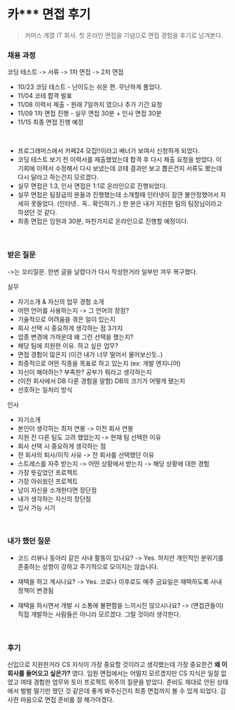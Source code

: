 # 카*** 면접 후기 
> 커머스 계열 IT 회사. 첫 온라인 면접을 기념으로 면접 경험을 후기로 남겨본다.

### 채용 과정
코딩 테스트 -> 서류 -> 1차 면접 -> 2차 면접

- 10/23 코딩 테스트 - 난이도는 쉬운 편. 무난하게 풀었다.
- 11/04 코테 합격 발표
- 11/08 이력서 제출 - 원래 7일까지 였으나 추가 기간 요청
- 11/09 1차 면접 진행 - 실무 면접 30분 + 인사 면접 30분 
- 11/15 최종 면접 진행 예정

<br>

- 프로그래머스에서 카페24 모집!!이라고 배너가 보여서 신청하게 되었다.
- 코딩 테스트 보기 전 이력서를 제출했었는데 합격 후 다시 제출 요청을 받았다.
  이 기회에 이력서 수정해서 다시 보냈는데 코테 결과만 보고 뽑은건지 서류도 봤는데 다시 달라고 하는건지 모르겠다.
- 실무 면접은 1:3, 인사 면접은 1:1로 온라인으로 진행되었다.
- 실무 면접은 팀장급의 분들과 진행했는데 소개할때 인터넷이 잠깐 불안정했어서 자세히 못들었다. (인터넷.. 꼭.. 확인하기..)
  한 분은 내가 지원한 팀의 팀장님이라고 하셨던 것 같다.
- 최종 면접은 임원과 30분, 마찬가지로 온라인으로 진행할 예정이다.

<br>
  
### 받은 질문
->는 꼬리질문.
한번 글을 날렸다가 다시 작성한거라 일부만 겨우 복구했다.

실무
- 자기소개 & 자신의 업무 경험 소개
- 어떤 언어를 사용하는지 -> 그 언어의 장점?
- 기술적으로 어려움을 겪은 일이 있는지
- 회사 선택 시 중요하게 생각하는 점 3가지
- 업종 변경에 가까운데 왜 그런 선택을 했는지?
- 해당 팀에 지원한 이유. 하고 싶은 업무?
- 면접 경험이 많은지 (이건 내가 너무 떨어서 물어보신듯..)
- 최종적으로 어떤 직종을 목표로 하고 있는지 (ex: 개발 엔지니어)
- 자신이 해야하는? 부족한? 공부가 뭐라고 생각하는지
- (이전 회사에서 DB 다룬 경험을 말함) DB의 크기가 어떻게 됐는지
- 선호하는 일처리 방식

인사
- 자기소개
- 본인이 생각하는 최저 연봉 -> 이전 회사 연봉
- 지원 전 다른 팀도 고려 했었는지 -> 현재 팀 선택한 이유
- 회사 선택 시 중요하게 생각하는 점
- 전 회사의 퇴사/이직 사유 -> 전 회사를 선택했던 이유
- 스트레스를 자주 받는지 -> 어떤 상황에서 받는지 -> 해당 상황에 대한 경험
- 가장 뜻깊었던 프로젝트
- 가장 아쉬웠던 프로젝트
- 남이 자신을 소개한다면 장단점
- 내가 생각하는 자신의 장단점
- 입사 가능 시기

<br>

### 내가 했던 질문
- 코드 리뷰나 동아리 같은 사내 활동이 있나요?
-> Yes. 하지만 개인적인 분위기를 존중하는 성향이 강하고 주기적으로 모이지는 않습니다.

- 재택을 하고 계시나요?
-> Yes. 코로나 이후로도 매주 금요일은 재택하도록 사내 정책이 변경됨

- 재택을 하시면서 개발 시 소통에 불편함을 느끼시진 않으시나요?
-> (면접관들이) 직접 개발하는 사람들은 아니라 모르겠다. 그럴 것이라 생각한다.

<br>

### 후기
신입으로 지원한거라 CS 지식이 가장 중요할 것이라고 생각했는데 가장 중요한건 **왜 이 회사를 들어오고 싶은가?** 였다.
임원 면접에서는 어떨지 모르겠지만 CS 지식은 일절 없었고 여태 경험한 업무와 토이 프로젝트 위주의 질문을 받았다.
준비도 제대로 안된 상태에서 벌벌 떨기만 했던 것 같은데 좋게 봐주신건지 최종 면접까지 볼 수 있게 되었다.
감사한 마음으로 면접 준비를 잘 해가야겠다.